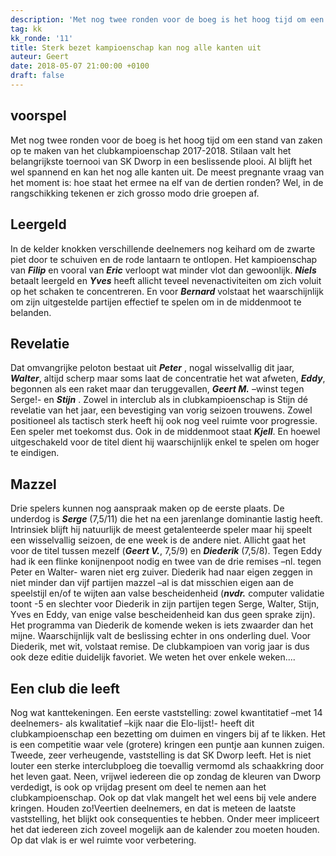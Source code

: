 ```yaml
---
description: 'Met nog twee ronden voor de boeg is het hoog tijd om een stand van zaken op te maken van het clubkampioenschap 2017-2018. Stilaan valt het belangrijkste toernooi van SK Dworp in een beslissende plooi.'
tag: kk
kk_ronde: '11'
title: Sterk bezet kampioenschap kan nog alle kanten uit
auteur: Geert
date: 2018-05-07 21:00:00 +0100
draft: false
---
```

## voorspel

Met nog twee ronden voor de boeg is het hoog tijd om een stand van zaken op te maken van het clubkampioenschap 2017-2018. Stilaan valt het belangrijkste toernooi van SK Dworp in een beslissende plooi. Al blijft het wel spannend en kan het nog alle kanten uit. De meest pregnante vraag van het moment is: hoe staat het ermee na elf van de dertien ronden? Wel, in de rangschikking tekenen er zich grosso modo drie groepen af.<!--more-->

## Leergeld

In de kelder knokken verschillende deelnemers nog keihard om de zwarte piet door te schuiven en de rode lantaarn te ontlopen. Het kampioenschap van **_Filip_** en vooral van **_Eric_** verloopt wat minder vlot dan gewoonlijk. **_Niels_** betaalt leergeld en **_Yves_** heeft allicht teveel nevenactiviteiten om zich voluit op het schaken te concentreren. En voor **_Bernard_** volstaat het waarschijnlijk om zijn uitgestelde partijen effectief te spelen om in de middenmoot te belanden.

## Revelatie

Dat omvangrijke peloton bestaat uit **_Peter_** , nogal wisselvallig dit jaar, **_Walter_**, altijd scherp maar soms laat de concentratie het wat afweten, **_Eddy_**, begonnen als een raket maar dan teruggevallen, **_Geert M._**  –winst tegen Serge!- en **_Stijn_** . Zowel in interclub als in clubkampioenschap  is Stijn dé revelatie van het jaar, een bevestiging van vorig seizoen trouwens. Zowel positioneel als tactisch sterk heeft hij ook nog veel ruimte voor progressie. Een speler met toekomst dus. Ook in de middenmoot staat **_Kjell_**. En hoewel uitgeschakeld voor de titel dient hij waarschijnlijk enkel te spelen om hoger te eindigen.

## Mazzel

Drie spelers kunnen nog aanspraak maken op de eerste plaats. De underdog is **_Serge_** (7,5/11) die het na een jarenlange dominantie lastig heeft. Intrinsiek blijft hij natuurlijk de meest getalenteerde speler maar hij speelt een wisselvallig seizoen, de ene week is de andere niet. Allicht gaat het voor de titel tussen mezelf (**_Geert V._**, 7,5/9) en **_Diederik_** (7,5/8). Tegen Eddy had ik een flinke konijnenpoot nodig en twee van de drie remises –nl. tegen Peter en Walter- waren niet erg zuiver. Diederik had naar eigen zeggen in niet minder dan vijf partijen mazzel –al is dat misschien eigen aan de speelstijl en/of te wijten aan valse bescheidenheid (**_nvdr._** computer validatie toont -5 en slechter voor Diederik in zijn partijen tegen Serge, Walter, Stijn, Yves en Eddy, van enige valse bescheidenheid kan dus geen sprake zijn). Het programma van Diederik de komende weken is iets zwaarder dan het mijne. Waarschijnlijk valt de beslissing echter in ons onderling duel. Voor Diederik, met wit, volstaat remise. De clubkampioen van vorig jaar is dus ook deze editie duidelijk favoriet. We weten het over enkele weken....

## Een club die leeft

Nog wat kanttekeningen. Een eerste vaststelling: zowel kwantitatief –met 14 deelnemers- als kwalitatief –kijk naar die Elo-lijst!- heeft dit clubkampioenschap een bezetting om duimen en vingers bij af te likken. Het is een competitie waar vele (grotere) kringen een puntje aan kunnen zuigen. Tweede, zeer verheugende, vaststelling is dat SK Dworp leeft. Het is niet louter een sterke interclubploeg die toevallig vermomd als schaakkring door het leven gaat. Neen, vrijwel iedereen die op zondag de kleuren van Dworp verdedigt, is ook op vrijdag present om deel te nemen aan het clubkampioenschap. Ook op dat vlak mangelt het wel eens bij vele andere kringen. Houden zo!Veertien deelnemers, en dat is meteen de laatste vaststelling, het blijkt ook consequenties te hebben. Onder meer impliceert het dat iedereen zich zoveel mogelijk aan de kalender zou moeten houden. Op dat vlak is er wel ruimte voor verbetering.

